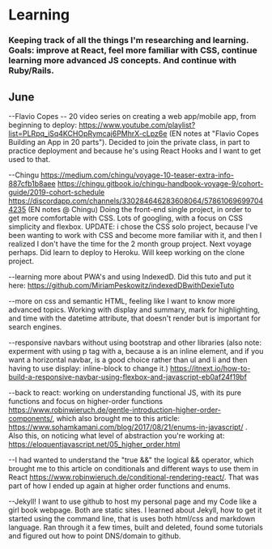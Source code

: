 # Learning
### Keeping track of all the things I'm researching and learning. Goals: improve at React, feel more familiar with CSS, continue learning more advanced JS concepts. And continue with Ruby/Rails.

## June
--Flavio Copes -- 20 video series on creating a web app/mobile app, from beginning to deploy: https://www.youtube.com/playlist?list=PLRpq_iSq4KCHOpRymcaj6PMhrX-cLpz6e (EN notes at "Flavio Copes Building an App in 20 parts"). Decided to join the private class, in part to practice deployment and because he's using React Hooks and I want to get used to that. 

--Chingu
https://medium.com/chingu/voyage-10-teaser-extra-info-887cfb1b8aee
https://chingu.gitbook.io/chingu-handbook-voyage-9/cohort-guide/2019-cohort-schedule
https://discordapp.com/channels/330284646283608064/578610696997044235
(EN notes @ Chingu) Doing the front-end single project, in order to get more comfortable with CSS. Lots of googling, with a focus on CSS simplicity and flexbox. UPDATE: i chose the CSS solo project, because I've been wanting to work with CSS and become more familiar with it, and then I realized I don't have the time for the 2 month group project. Next voyage perhaps. Did learn to deploy to Heroku. Will keep working on the clone project. 

--learning more about PWA's and using IndexedD. Did this tuto and put it here: https://github.com/MiriamPeskowitz/indexedDBwithDexieTuto

--more on css and semantic HTML, feeling like I want to know more advanced topics. Working with display and summary, mark for highlighting, and time with the datetime attribute, that doesn't render but is important for search engines. 


--responsive navbars without using bootstrap and other libraries (also note: experment with using p tag with a, because a is an inline element, and if you want a horizontal navbar, is a good choice rather than ul and li and then having to use display: inline-block to change it.) https://itnext.io/how-to-build-a-responsive-navbar-using-flexbox-and-javascript-eb0af24f19bf
  
--back to react: working on understanding functional JS, with its pure functions and focus on higher-order functions   https://www.robinwieruch.de/gentle-introduction-higher-order-components/, which also brought me to this article: https://www.sohamkamani.com/blog/2017/08/21/enums-in-javascript/ . Also this, on noticing what level of abstraction you're working at:         https://eloquentjavascript.net/05_higher_order.html


--I had wanted to understand the "true &&" the logical && operator, which brought me to this article on conditionals and different ways to use them in React https://www.robinwieruch.de/conditional-rendering-react/. That was part of how I ended up again at higher order functions and enums. 


--Jekyll! I want to use github to host my personal page and my Code like a girl book webpage. Both are static sites.
I learned about Jekyll, how to get it started using the command line, that is uses both html/css and markdown language. Ran through it a few times, built and deleted, found some tutorials and figured out how to point DNS/domain to github. 
